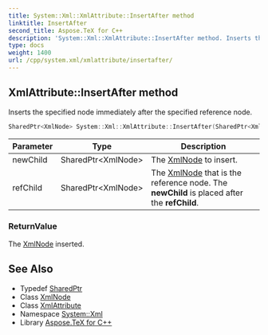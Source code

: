 ```yaml
---
title: System::Xml::XmlAttribute::InsertAfter method
linktitle: InsertAfter
second_title: Aspose.TeX for C++
description: 'System::Xml::XmlAttribute::InsertAfter method. Inserts the specified node immediately after the specified reference node in C++.'
type: docs
weight: 1400
url: /cpp/system.xml/xmlattribute/insertafter/
---
```

## XmlAttribute::InsertAfter method


Inserts the specified node immediately after the specified reference node.

```cpp
SharedPtr<XmlNode> System::Xml::XmlAttribute::InsertAfter(SharedPtr<XmlNode> newChild, SharedPtr<XmlNode> refChild) override
```


| Parameter | Type | Description |
| --- | --- | --- |
| newChild | SharedPtr\<XmlNode\> | The [XmlNode](../../xmlnode/) to insert. |
| refChild | SharedPtr\<XmlNode\> | The [XmlNode](../../xmlnode/) that is the reference node. The **newChild** is placed after the **refChild**. |

### ReturnValue

The [XmlNode](../../xmlnode/) inserted.

## See Also

* Typedef [SharedPtr](../../../system/sharedptr/)
* Class [XmlNode](../../xmlnode/)
* Class [XmlAttribute](../)
* Namespace [System::Xml](../../)
* Library [Aspose.TeX for C++](../../../)
